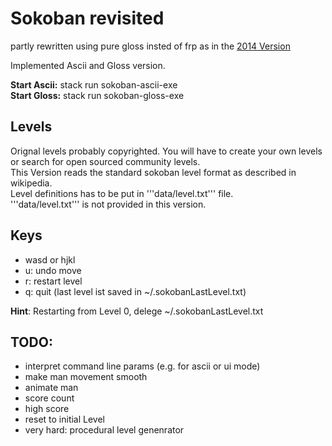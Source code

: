# Sokoban revisited

partly rewritten using pure gloss insted of frp as in the [2014 Version](
https://github.com/fun-redoc/sokoban)

Implemented Ascii and Gloss version.

**Start Ascii:** stack run sokoban-ascii-exe  
**Start Gloss:** stack run sokoban-gloss-exe

## Levels

Orignal levels probably copyrighted. You will have to create your own levels or
search for open sourced community levels.  
This Version reads the standard sokoban level format as described in wikipedia.  
Level definitions has to be put in '''data/level.txt''' file.  
'''data/level.txt''' is not provided in this version.


## Keys
* wasd or hjkl
* u: undo move
* r: restart level
* q: quit (last level ist saved in ~/.sokobanLastLevel.txt)

**Hint**: Restarting from Level 0, delege ~/.sokobanLastLevel.txt

## TODO:
* interpret command line params (e.g. for ascii or ui mode)
* make man movement smooth
* animate man
* score count
* high score
* reset to initial Level
* very hard: procedural level genenrator
